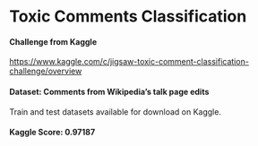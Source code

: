 # Toxic Comments Classification
#### Challenge from Kaggle 
https://www.kaggle.com/c/jigsaw-toxic-comment-classification-challenge/overview

#### Dataset: Comments from Wikipedia’s talk page edits
Train and test datasets available for download on Kaggle.

#### Kaggle Score: 0.97187
